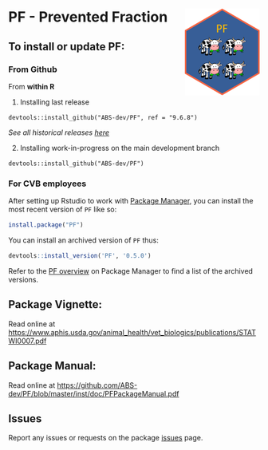 # PF - Prevented Fraction <img src="man/figures/logo.png" width="150" align="right" />


## To install or update PF:

### From Github

From **within R**

1. Installing last release

```
devtools::install_github("ABS-dev/PF", ref = "9.6.8")
```
*See all historical releases [here](https://github.com/ABS-dev/PF/releases)*

2. Installing work-in-progress on the main development branch 

```
devtools::install_github("ABS-dev/PF")
```

### For CVB employees

After setting up Rstudio to work with [Package Manager](https://ncahconnect.usda.net/CVBverse/articles/package_manager.html), you can install the most recent version of `PF` like so:

``` r
install.package("PF")
```

You can install an archived version of `PF` thus:

``` r
devtools::install_version('PF', '0.5.0')
```

Refer to the [PF overview](https://ncahrpackage.usda.net/client/#/repos/cvb-gitlab/packages/PF/overview#package-details) on Package Manager to find a list of the archived versions.


## Package Vignette:

Read online at https://www.aphis.usda.gov/animal_health/vet_biologics/publications/STATWI0007.pdf

## Package Manual:

Read online at https://github.com/ABS-dev/PF/blob/master/inst/doc/PFPackageManual.pdf


## Issues

Report any issues or requests on the package  [issues](https://github.com/ABS-dev/PF/issues) page.
